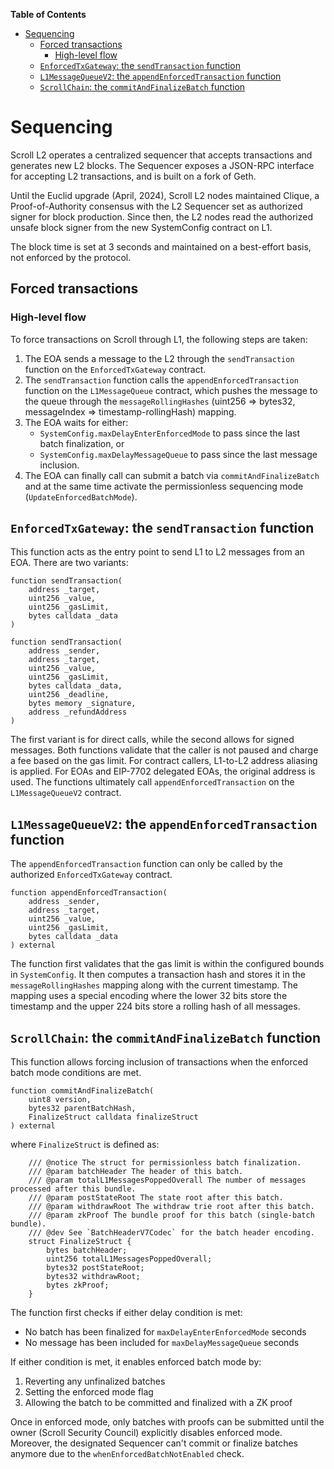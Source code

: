 <!-- START doctoc generated TOC please keep comment here to allow auto update -->
<!-- DON'T EDIT THIS SECTION, INSTEAD RE-RUN doctoc TO UPDATE -->
**Table of Contents**

- [Sequencing](#sequencing)
  - [Forced transactions](#forced-transactions)
    - [High-level flow](#high-level-flow)
  - [`EnforcedTxGateway`: the `sendTransaction` function](#enforcedtxgateway-the-sendtransaction-function)
  - [`L1MessageQueueV2`: the `appendEnforcedTransaction` function](#l1messagequeuev2-the-appendenforcedtransaction-function)
  - [`ScrollChain`: the `commitAndFinalizeBatch` function](#scrollchain-the-commitandfinalizebatch-function)

<!-- END doctoc generated TOC please keep comment here to allow auto update -->

# Sequencing

Scroll L2 operates a centralized sequencer that accepts transactions and generates new L2 blocks.
The Sequencer exposes a JSON-RPC interface for accepting L2 transactions, and is built on a fork of Geth.

Until the Euclid upgrade (April, 2024), Scroll L2 nodes maintained Clique, a Proof-of-Authority consensus with the L2 Sequencer set as authorized signer for block production. Since then, the L2 nodes read the authorized unsafe block signer from the new SystemConfig contract on L1.

The block time is set at 3 seconds and maintained on a best-effort basis, not enforced by the protocol.

## Forced transactions

### High-level flow
To force transactions on Scroll through L1, the following steps are taken:
1. The EOA sends a message to the L2 through the `sendTransaction` function on the `EnforcedTxGateway` contract.
2. The `sendTransaction` function calls the `appendEnforcedTransaction` function on the `L1MessageQueue` contract, which pushes the message to the queue through the `messageRollingHashes` (uint256 => bytes32, messageIndex => timestamp-rollingHash) mapping.
3. The EOA waits for either:
   - `SystemConfig.maxDelayEnterEnforcedMode` to pass since the last batch finalization, or
   - `SystemConfig.maxDelayMessageQueue` to pass since the last message inclusion.
4. The EOA can finally call can submit a batch via `commitAndFinalizeBatch` and at the same time activate the permissionless sequencing mode (`UpdateEnforcedBatchMode`).


## `EnforcedTxGateway`: the `sendTransaction` function
This function acts as the entry point to send L1 to L2 messages from an EOA. There are two variants:

```solidity
function sendTransaction(
    address _target,
    uint256 _value,
    uint256 _gasLimit,
    bytes calldata _data
)

function sendTransaction(
    address _sender,
    address _target,
    uint256 _value,
    uint256 _gasLimit,
    bytes calldata _data,
    uint256 _deadline,
    bytes memory _signature,
    address _refundAddress
)
```

The first variant is for direct calls, while the second allows for signed messages. Both functions validate that the caller is not paused and charge a fee based on the gas limit. For contract callers, L1-to-L2 address aliasing is applied. For EOAs and EIP-7702 delegated EOAs, the original address is used. The functions ultimately call `appendEnforcedTransaction` on the `L1MessageQueueV2` contract.

## `L1MessageQueueV2`: the `appendEnforcedTransaction` function
The `appendEnforcedTransaction` function can only be called by the authorized `EnforcedTxGateway` contract.

```solidity
function appendEnforcedTransaction(
    address _sender,
    address _target,
    uint256 _value,
    uint256 _gasLimit,
    bytes calldata _data
) external
```

The function first validates that the gas limit is within the configured bounds in `SystemConfig`. It then computes a transaction hash and stores it in the `messageRollingHashes` mapping along with the current timestamp. The mapping uses a special encoding where the lower 32 bits store the timestamp and the upper 224 bits store a rolling hash of all messages.

## `ScrollChain`: the `commitAndFinalizeBatch` function
This function allows forcing inclusion of transactions when the enforced batch mode conditions are met.

```solidity
function commitAndFinalizeBatch(
    uint8 version,
    bytes32 parentBatchHash,
    FinalizeStruct calldata finalizeStruct
) external
```

where `FinalizeStruct` is defined as:

```solidity
    /// @notice The struct for permissionless batch finalization.
    /// @param batchHeader The header of this batch.
    /// @param totalL1MessagesPoppedOverall The number of messages processed after this bundle.
    /// @param postStateRoot The state root after this batch.
    /// @param withdrawRoot The withdraw trie root after this batch.
    /// @param zkProof The bundle proof for this batch (single-batch bundle).
    /// @dev See `BatchHeaderV7Codec` for the batch header encoding.
    struct FinalizeStruct {
        bytes batchHeader;
        uint256 totalL1MessagesPoppedOverall;
        bytes32 postStateRoot;
        bytes32 withdrawRoot;
        bytes zkProof;
    }
```

The function first checks if either delay condition is met:
- No batch has been finalized for `maxDelayEnterEnforcedMode` seconds
- No message has been included for `maxDelayMessageQueue` seconds

If either condition is met, it enables enforced batch mode by:
1. Reverting any unfinalized batches
2. Setting the enforced mode flag
3. Allowing the batch to be committed and finalized with a ZK proof

Once in enforced mode, only batches with proofs can be submitted until the owner (Scroll Security Council) explicitly disables enforced mode. Moreover, the designated Sequencer can't commit or finalize batches anymore due to the `whenEnforcedBatchNotEnabled` check.
